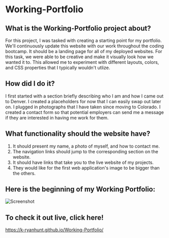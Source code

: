 # Working-Portfolio

## What is the Working-Portfolio project about?

For this project, I was tasked with creating a starting point for my portfolio.  We'll continuously update this website with our work throughout the coding bootcamp.  It should be a landing page for all of my deployed websites.  For this task, we were able to be creative and make it visually look how we wanted it to.  This allowed me to experiment with different layouts, colors, and CSS properties that I typically wouldn't utlize.

## How did I do it?

I first started with a section briefly describing who I am and how I came out to Denver.  I created a placeholders for now that I can easily swap out later on.  I plugged in photographs that I have taken since moving to Colorado.  I created a contact form so that potential employers can send me a message if they are interested in having me work for them.

## What functionality should the website have?

1. It should present my name, a photo of myself, and how to contact me.
2. The navigation links should jump to the corresponding section on the website.
3. It should have links that take you to the live website of my projects.
4. They would like for the first web application's image to be bigger than the others.

## Here is the beginning of my Working Portfolio:

![Screenshot](./assets/Images/WorkingPortfolio.png)

## To check it out live, click here!

https://k-ryanhunt.github.io/Working-Portfolio/